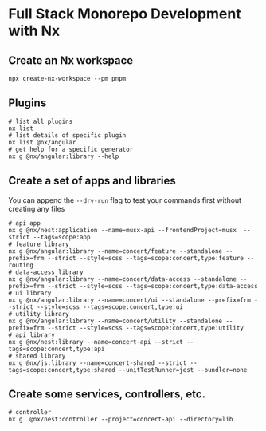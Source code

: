 # Full Stack Monorepo Development with Nx

## Create an Nx workspace

```shell
npx create-nx-workspace --pm pnpm
```

## Plugins

```shell
# list all plugins
nx list
# list details of specific plugin
nx list @nx/angular
# get help for a specific generator
nx g @nx/angular:library --help
```

## Create a set of apps and libraries

You can append the `--dry-run` flag to test your commands first without creating any files

```shell
# api app
nx g @nx/nest:application --name=musx-api --frontendProject=musx  --strict --tags=scope:app
# feature library
nx g @nx/angular:library --name=concert/feature --standalone --prefix=frm --strict --style=scss --tags=scope:concert,type:feature --routing
# data-access library
nx g @nx/angular:library --name=concert/data-access --standalone --prefix=frm --strict --style=scss --tags=scope:concert,type:data-access
# ui library
nx g @nx/angular:library --name=concert/ui --standalone --prefix=frm --strict --style=scss --tags=scope:concert,type:ui
# utility library
nx g @nx/angular:library --name=concert/utility --standalone --prefix=frm --strict --style=scss --tags=scope:concert,type:utility
# api library
nx g @nx/nest:library --name=concert-api --strict --tags=scope:concert,type:api
# shared library
nx g @nx/js:library --name=concert-shared --strict --tags=scope:concert,type:shared --unitTestRunner=jest --bundler=none
```

## Create some services, controllers, etc.

```shell
# controller
nx g  @nx/nest:controller --project=concert-api --directory=lib
```
